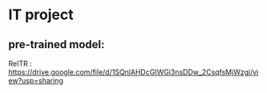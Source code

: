 ﻿# IT project
## pre-trained model:
ReITR : https://drive.google.com/file/d/1SQnlAHDcGIWGi3nsDDw_2CsqfsMjWzgj/view?usp=sharing
